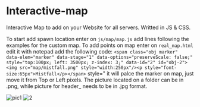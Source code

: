 # Interactive-map
Interactive Map to add on your Website for all servers.
Writted in JS & CSS.

To start add spawn location enter on `js/map/map.js` add lines following the examples for the custom map.
To add points on map enter on `real_map.html` edit it with notepad add the following code:
`<span class="obj marker" data-elem="marker" data-stage="1" data-options="preserveScale: false;" style="top:100px; left: 3500px; z-index: 3;" data-id="2" id="obj-2"><img src="map/mistfall.png" style="width:250px"/><p style="font-size:65px">Mistfall</p></span>`
style=" it will palce the marker on map, just move it from Top or Left pixels.
The picture located on a folder can be in .png, while picture for header_ needs to be in .jpg format.

![pic1](https://user-images.githubusercontent.com/89811188/167296718-7bf9ad06-1157-40b3-9e99-791905608e7d.png)
![2](https://user-images.githubusercontent.com/89811188/167296720-8f6a3c14-5b1a-4be5-ab0a-d9a515176a57.png)